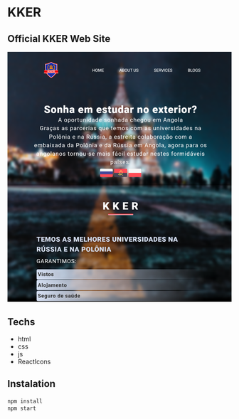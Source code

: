 # KKER
## Official KKER Web Site
<img src="readme.png"></img>

## Techs
- html
- css
- js
- ReactIcons

## Instalation

    npm install
    npm start
